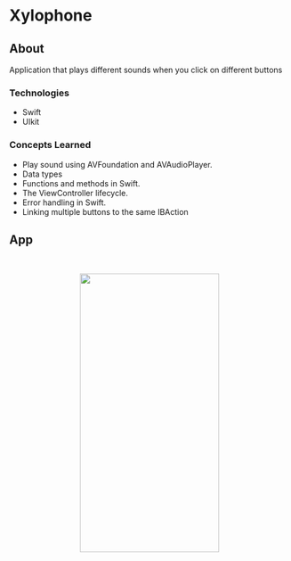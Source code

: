 # Xylophone

## About
Application that plays different sounds when you click on different buttons

### Technologies
- Swift
- UIkit

### Concepts Learned
- Play sound using AVFoundation and AVAudioPlayer.
- Data types
- Functions and methods in Swift.
- The ViewController lifecycle.
- Error handling in Swift.
- Linking multiple buttons to the same IBAction

## App
<br>    
<p align="center">
  <img src="https://github.com/Luizrebelatto/xylophone/assets/62765965/f7c5ded1-6d6e-417a-a0c3-1c596838273d" width="250" height="500">
</p>
